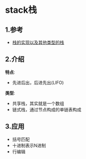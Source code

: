 # stack栈

## 1.参考

- [栈的实现以及其他类型的栈](https://blog.csdn.net/wenqiang1208/article/details/77193449)

## 2.介绍

**特点**:

- 先进后出，后进先出(LIFO)

**类型**:

- 共享栈，其实就是一个数组
- 链式栈，通过节点构成的单链表构成

## 3.应用

- 括号匹配
- 十进制表示N进制
- 行编辑
